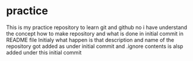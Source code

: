 # practice
This is my practice repository to learn git and github
no i have understand the concept how to make repository and what is done in initial commit
in README file Initialy what happen is that description and name of the repository got added as under initial commit
and .ignore contents is alsp added under this initial commit
